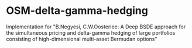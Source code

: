 # OSM-delta-gamma-hedging
Implementation for "B.Negyesi, C.W.Oosterlee: A Deep BSDE approach for the simultaneous pricing and delta-gamma hedging of large portfolios consisting of high-dimensional multi-asset Bermudan options"
